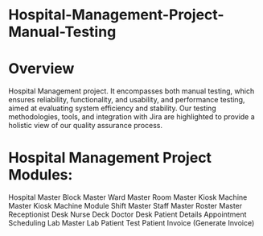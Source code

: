 # Hospital-Management-Project-Manual-Testing
# Overview
Hospital Management project. It encompasses both manual testing, which ensures reliability, functionality, and usability, and performance testing, aimed at evaluating system efficiency and stability. Our testing methodologies, tools, and integration with Jira are highlighted to provide a holistic view of our quality assurance process.
# Hospital Management Project Modules:
Hospital Master
Block Master
Ward Master
Room Master
Kiosk Machine Master
Kiosk Machine Module
Shift Master
Staff Master
Roster Master
Receptionist Desk
Nurse Deck
Doctor Desk
Patient Details
Appointment Scheduling
Lab Master
Lab Patient Test
Patient Invoice (Generate Invoice)




